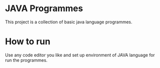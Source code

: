# JAVA Programmes

This project is a collection of basic java language programmes.

# How to run

Use any code editor you like and set up environment of JAVA language for run the programmes.

